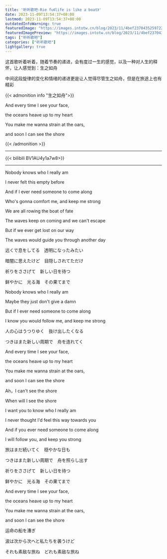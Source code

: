```yaml
---
title: '听听歌吧-Rie fu《life is like a boat》'
date: 2023-11-09T13:54:37+08:00
lastmod: 2023-11-09T13:54:37+08:00
outdatedInfoWarning: true
featuredImage: "https://images.intotw.cn/blog/2023/11/4bef2370435259722ac9ee5a4d0fd4bc.png"
featuredImagePreview: "https://images.intotw.cn/blog/2023/11/4bef2370435259722ac9ee5a4d0fd4bc.png"
tags: ["听听歌吧"]
categories: ["听听歌吧"]
lightgallery: true
---
```


这首歌听着听着，随着节奏的递进，会有度过一生的感觉，以及一种对人生的释怀，让人感觉到：生之如舟

中间这段旋律的变化和情绪的递进更是让人觉得尽管生之如舟，但是在旅途上也有精彩

{{< admonition info "生之如舟">}}

And every time I see your face,

the oceans heave up to my heart

You make me wanna strain at the oars,

and soon I can see the shore

{{< /admonition >}}

----

{{< bilibili BV1AU4y1a7w8>}}

---

Nobody knows who I really am

I never felt this empty before

And if I ever need someone to come along

Who's gonna comfort me, and keep me strong

We are all rowing the boat of fate

The waves keep on coming and we can't escape

But if we ever get lost on our way

The waves would guide you through another day

远くで息をしてる　透明になったみたい

暗闇に思えたけど　目隠しされてただけ

祈りをささげて　新しい日を待つ

鲜やかに　光る海　その果てまで

Nobody knows who I really am

Maybe they just don't give a damn

But if I ever need someone to come along

I know you would follow me, and keep me strong

人の心はうつりゆく　抜け出したくなる

つきはまた新しい周期で　舟を连れてく

And every time I see your face,

the oceans heave up to my heart

You make me wanna strain at the oars,

and soon I can see the shore

Ah，I can't see the shore

When will l see the shore

I want you to know who I really am

I never thought I'd feel this way towards you

And if you ever need someone to come along

I will follow you, and keep you strong

旅はまだ続いてく　穏やかな日も

つきはまた新しい周期で　舟を照らし出す

祈りをささげて　新しい日を待つ

鲜やかに　光る海　その果てまで

And every time I see your face,

the oceans heave up to my heart

You make me wanna strain at the oars,

and soon I can see the shore

运命の船を漕ぎ

波は次から次へと私たちを袭うけど

それも素敌な旅ね　どれも素敌な旅ね
